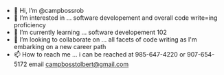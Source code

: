 - 👋 Hi, I’m @campbossrob
- 👀 I’m interested in ... software developement and overall code write=ing proficiency
- 🌱 I’m currently learning ... software developement 102
- 💞️ I’m looking to collaborate on ... all facets of code writing as I'm embarking on a new career path
- 📫 How to reach me ... i can be reached at 985-647-4220 or 907-654-5172 email campbosstolbert@gmail.com

<!---
campbossrob/campbossrob is a ✨ special ✨ repository because its `README.md` (this file) appears on your GitHub profile.
You can click the Preview link to take a look at your changes.
--->
